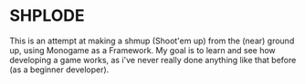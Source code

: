 # SHPLODE
This is an attempt at making a shmup (Shoot'em up) from the (near) ground up, using Monogame as a Framework.
My goal is to learn and see how developing a game works, as i've never really done anything like that before (as a beginner developer).

